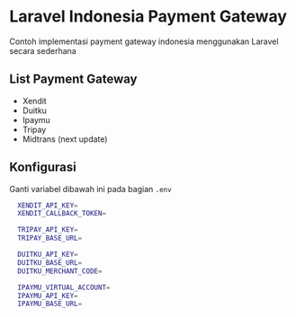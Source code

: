
# Laravel Indonesia Payment Gateway

Contoh implementasi payment gateway indonesia menggunakan Laravel secara sederhana


## List Payment Gateway

- Xendit
- Duitku
- Ipaymu
- Tripay
- Midtrans (next update)


## Konfigurasi

Ganti variabel dibawah ini pada bagian `.env`

```bash
  XENDIT_API_KEY=
  XENDIT_CALLBACK_TOKEN=

  TRIPAY_API_KEY=
  TRIPAY_BASE_URL=

  DUITKU_API_KEY=
  DUITKU_BASE_URL=
  DUITKU_MERCHANT_CODE=

  IPAYMU_VIRTUAL_ACCOUNT=
  IPAYMU_API_KEY=
  IPAYMU_BASE_URL=
```
    
